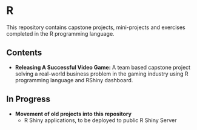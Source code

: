 # R #
This repository contains capstone projects, mini-projects and exercises completed in the R programming language.

## Contents ##
* **Releasing A Successful Video Game:** A team based capstone project solving a real-world business problem in the gaming industry using R programming language and RShiny dashboard.

## In Progress ##
* **Movement of old projects into this repository**
  * R Shiny applications, to be deployed to public R Shiny Server
